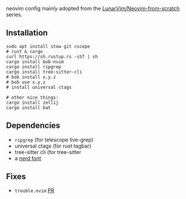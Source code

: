 neovim config mainly adopted from the [LunarVim/Neovim-from-scratch](https://github.com/LunarVim/Neovim-from-scratch) series.

## Installation
```
sudo apt install stow git cscope
# rust & cargo
curl https://sh.rustup.rs -sSf | sh
cargo install bob-nvim
cargo install ripgrep
cargo install tree-sitter-cli
# bob install x.y.z
# bob use x.y.z
# install universal ctags

# other nice things:
cargo install zellij
cargo install bat

```

## Dependencies
* `ripgrep` (for telescope live-grep)
* universal ctags (for rust tagbar)
* tree-sitter cli (for tree-sitter
* a [nerd font](https://www.nerdfonts.com/)

## Fixes
* `trouble.nvim` [PR](https://github.com/folke/trouble.nvim/pull/72)
